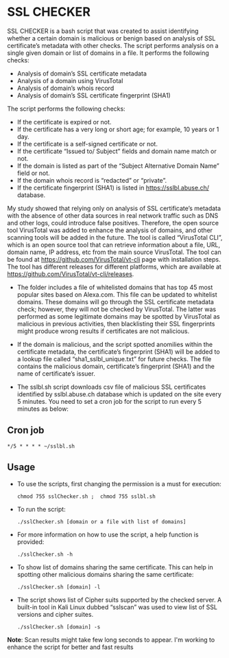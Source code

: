 # SSL CHECKER

SSL CHECKER is a bash script that was created to assist identifying whether a certain domain is malicious or benign based on analysis of SSL certificate’s metadata with other checks. The script performs analysis on a single given domain or list of domains in a file. It performs the following checks:

- Analysis of domain’s SSL certificate metadata
- Analysis of a domain using VirusTotal
- Analysis of domain’s whois record
- Analysis of domain’s SSL certificate fingerprint (SHA1)

The script performs the following checks:
- If the certificate is expired or not.
- If the certificate has a very long or short age; for example, 10 years or 1 day.
- If the certificate is a self-signed certificate or not.
- If the certificate “Issued to/ Subject” fields and domain name match or not. 
- If the domain is listed as part of the “Subject Alternative Domain Name” field or not. 
- If the domain whois record is “redacted” or “private”.
- If the certificate fingerprint (SHA1) is listed in https://sslbl.abuse.ch/ database.


My study showed that relying only on analysis of SSL certificate’s metadata with the absence of other data sources in real network traffic such as DNS and other logs, could introduce false positives. Therefore, the open source tool VirusTotal was added to enhance the analysis of domains, and other scanning tools will be added in the future. The tool is called “VirusTotal CLI”, which is an open source tool that can retrieve information about a file, URL, domain name, IP address, etc from the main source VirusTotal. The tool can be found at https://github.com/VirusTotal/vt-cli page with installation steps. The tool has different releases for different platforms, which are available at https://github.com/VirusTotal/vt-cli/releases. 


- The folder includes a file of whitelisted domains that has top 45 most popular sites based on Alexa.com. This file can be updated to whitelist domains. These domains will go through the SSL certificate metadata check; however, they will not be checked by VirusTotal. The latter was performed as some legitimate domains may be spotted by VirusTotal as malicious in previous activities, then blacklisting their SSL fingerprints might produce wrong results if certificates are not malicious.


- If the domain is malicious, and the script spotted anomilies within the certificate metadata, the certificate’s fingerprint (SHA1) will be added to a lookup file called “sha1_sslbl_unique.txt” for future checks. The file contains the malicious domain, certificate’s fingerprint (SHA1) and the name of certificate’s issuer.

- The sslbl.sh script downloads csv file of malicious SSL certificates identified by sslbl.abuse.ch database which is updated on the site every 5 minutes. You need to set a cron job for the script to run every 5 minutes as below:


## Cron job

	*/5 * * * * ~/sslbl.sh
	

## Usage

- To use the scripts, first changing the permission is a must for execution:

	`chmod 755 sslChecker.sh ;  chmod 755 sslbl.sh`
	
- To run the script:

	`./sslChecker.sh [domain or a file with list of domains]`
	
- For more information on how to use the script, a help function is provided:

	`./sslChecker.sh -h`
	
- To show list of domains sharing the same certificate. This can help in spotting other malicious domains sharing the same certificate:

	`./sslChecker.sh [domain] -l`


- The script shows list of Cipher suits supported by the checked server. A built-in tool in Kali Linux dubbed “sslscan” was used to view list of SSL versions and cipher suites. 

	`./sslChecker.sh [domain] -s`
	
	
**Note**: Scan results might take few long seconds to appear. I'm working to enhance the script for better and fast results  
